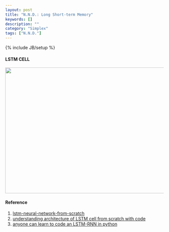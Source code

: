 ```yaml
---
layout: post
title: "N.N.D.: Long Short-term Memory"
keywords: []
description: ""
category: "Simplex"
tags: ["N.N.D."]
---
```

{% include JB/setup %}

#### LSTM CELL
<img src="{{IMAGE_PATH}}/LSTM.jpeg" height="400" width="628" />


#### Reference
1. [lstm-neural-network-from-scratch](https://www.kaggle.com/navjindervirdee/lstm-neural-network-from-scratch)
2. [understanding architecture of LSTM cell from scratch with code](https://hackernoon.com/understanding-architecture-of-lstm-cell-from-scratch-with-code-8da40f0b71f4)
3. [anyone can learn to code an LSTM-RNN in python](https://iamtrask.github.io/2015/11/15/anyone-can-code-lstm/)
